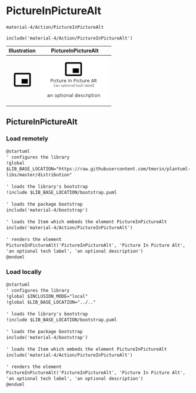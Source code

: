 # PictureInPictureAlt


```text
material-4/Action/PictureInPictureAlt
```

```text
include('material-4/Action/PictureInPictureAlt')
```



| Illustration | PictureInPictureAlt |
| :---: | :---: |
| ![illustration for Illustration](../../material-4/Action/PictureInPictureAlt.png) | ![illustration for PictureInPictureAlt](../../material-4/Action/PictureInPictureAlt.Local.png) |




## PictureInPictureAlt

### Load remotely
```plantuml
@startuml
' configures the library
!global $LIB_BASE_LOCATION="https://raw.githubusercontent.com/tmorin/plantuml-libs/master/distribution"

' loads the library's bootstrap
!include $LIB_BASE_LOCATION/bootstrap.puml

' loads the package bootstrap
include('material-4/bootstrap')

' loads the Item which embeds the element PictureInPictureAlt
include('material-4/Action/PictureInPictureAlt')

' renders the element
PictureInPictureAlt('PictureInPictureAlt', 'Picture In Picture Alt', 'an optional tech label', 'an optional description')
@enduml
```

### Load locally
```plantuml
@startuml
' configures the library
!global $INCLUSION_MODE="local"
!global $LIB_BASE_LOCATION="../.."

' loads the library's bootstrap
!include $LIB_BASE_LOCATION/bootstrap.puml

' loads the package bootstrap
include('material-4/bootstrap')

' loads the Item which embeds the element PictureInPictureAlt
include('material-4/Action/PictureInPictureAlt')

' renders the element
PictureInPictureAlt('PictureInPictureAlt', 'Picture In Picture Alt', 'an optional tech label', 'an optional description')
@enduml
```


